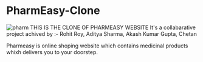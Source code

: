 # PharmEasy-Clone
![pharm](https://user-images.githubusercontent.com/103576912/190261582-7f8256e2-4b23-4770-9772-12c315372184.JPG)
THIS IS THE CLONE OF PHARMEASY WEBSITE
It's a collabarative project achived by :-
Rohit Roy,
Aditya Sharma,
Akash Kumar Gupta,
Chetan

Pharmeasy is online shoping website which contains medicinal products whixh delivers you to your doorstep.

